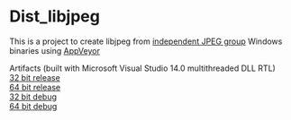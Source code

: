 # Dist_libjpeg

This is a project to create libjpeg from <a href= "http://ijg.org/"> independent JPEG group</a> Windows binaries using <a href="https://www.appveyor.com">AppVeyor</a><br />



Artifacts (built with Microsoft Visual Studio 14.0 multithreaded DLL RTL)
<br />
<a href="http://www.samsonov.net/wp?kcccount=http://www.samsonov.net/wp/assets/Dist_libjpeg/x86-release/libjpeg.zip"> 32 bit release</a>
<br />
<a href="http://www.samsonov.net/wp?kcccount=http://www.samsonov.net/wp/assets/Dist_libjpeg/X64-release/libjpeg.zip"> 64 bit release</a>
<br />
<a href="http://www.samsonov.net/wp?kcccount=http://www.samsonov.net/wp/assets/Dist_libjpeg/x86-debug/libjpeg.zip"> 32 bit debug</a> 
<br />
<a href="http://www.samsonov.net/wp?kcccount=http://www.samsonov.net/wp/assets/Dist_libjpeg/X64-debug/libjpeg.zip"> 64 bit debug</a> 
